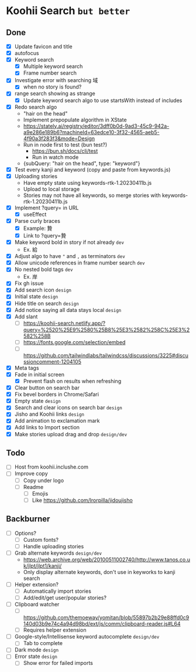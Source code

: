 # Koohii Search `but better`

## Done

- [x] Update favicon and title
- [x] autofocus
- [x] Keyword search
  - [x] Multiple keyword search
  - [x] Frame number search
- [x] Investigate error with searching 域
  - [x] when no story is found?
- [x] range search showing as strange
  - [x] Update keyword search algo to use startsWith instead of includes
- [x] Redo search algo
  - "hair on the head"
  - Implement prepopulate algorithm in XState
  - https://stately.ai/registry/editor/3dff0b0d-9ad3-45c9-942a-a9e286e189b6?machineId=63edce10-3f32-4565-aeb5-4f90a3f283f3&mode=Design
  - Run in node first to test (bun test?)
    - https://bun.sh/docs/cli/test
    - Run in watch mode
  - {subQuery: "hair on the head", type: "keyword"}
- [x] Test every kanji and keyword (copy and paste from keywords.js)
- [x] Uploading stories
  - Have empty state using keywords-rtk-1.20230411b.js
  - Upload to local storage
  - Stories may not have all keywords, so merge stories with keywords-rtk-1.20230411b.js
- [x] Implement ?query= in URL
  - [x] useEffect
- [x] Parse curly braces
  - [x] Example: 贄
  - [x] Link to ?query=贄
- [x] Make keyword bold in story if not already `dev`
  - Ex. 給
- [x] Adjust algo to have `"` and `,` as terminators `dev`
- [x] Allow unicode references in frame number search `dev`
- [x] No nested bold tags `dev`
  - Ex. 岸
- [x] Fix gh issue
- [x] Add search icon `design`
- [x] Initial state `design`
- [x] Hide title on search `design`
- [x] Add notice saying all data stays local `design`
- [x] Add slant
  - [ ] https://koohii-search.netlify.app/?query=%2520%25E9%2580%25B8%25E3%2582%258C%25E3%2582%258B
  - [ ] https://fonts.google.com/selection/embed
  - [ ] https://github.com/tailwindlabs/tailwindcss/discussions/3225#discussioncomment-1204105
- [x] Meta tags
- [x] Fade in initial screen
  - [x] Prevent flash on results when refreshing
- [x] Clear button on search bar
- [x] Fix bevel borders in Chrome/Safari
- [x] Empty state `design`
- [x] Search and clear icons on search bar `design`
- [x] Jisho and Koohii links `design`
- [x] Add animation to exclamation mark
- [x] Add links to Import section
- [x] Make stories upload drag and drop `design/dev`

## Todo

- [ ] Host from koohii.inclushe.com
- [ ] Improve copy
  - [ ] Copy under logo
  - [ ] Readme
    - [ ] Emojis
    - [ ] Like https://github.com/lrorpilla/jidoujisho

## Backburner

- [ ] Options?
  - [ ] Custom fonts?
  - [ ] Handle uploading stories
- [ ] Grab alternate keywords `design/dev`
  - https://web.archive.org/web/20100511002740/http://www.tanos.co.uk/jlpt/jlpt1/kanji/
  - Only display alternate keywords, don't use in keyworks to kanji search
- [ ] Helper extension?
  - [ ] Automatically import stories
  - [ ] Add/edit/get user/popular stories?
- [ ] Clipboard watcher
  - [ ] https://github.com/themoeway/yomitan/blob/55897b2b29e88ffd0c9140d03b9e74c4a94d98bd/ext/js/comm/clipboard-reader.js#L64
  - [ ] Requires helper extension
- [ ] Google-style/Intellisense keyword autocomplete `design/dev`
  - [ ] Tab to complete
- [ ] Dark mode `design`
- [ ] Error state `design`
  - [ ] Show error for failed imports